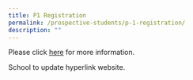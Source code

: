 ```yaml
---
title: P1 Registration
permalink: /prospective-students/p-1-registration/
description: ""
---
```

Please click [here](https://www.moe.gov.sg/page%20not%20found?item=%2fadmissions%2fprimary-one-registration&user=extranet%5cAnonymous&site=moe-website) for more information.

School to update hyperlink website.